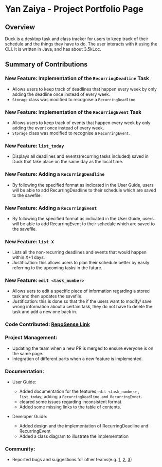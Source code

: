 # Yan Zaiya - Project Portfolio Page

## Overview

Duck is a desktop task and class tracker for users to keep track of their schedule and the things they have to do. The user interacts with it using the CLI. It is written in Java, and has about 3.5kLoc.


## Summary of Contributions

### New Feature: Implementation of the `RecurringDeadline` Task
- Allows users to keep track of deadlines that happen every week by only adding the deadline once instead of every week.
- `Storage` class was modified to recognise a `RecurringDeadline`.

### New Feature: Implementation of the `RecurringEvent` Task
- Allows users to keep track of events that happen every week by only adding the event once instead of every week.
- `Storage` class was modified to recognise a `RecurringEvent`.

### New Feature: `list_today`
- Displays all deadlines and events(recurring tasks included) saved in Duck that take place on the same day as the local time.

### New Feature: Adding a `RecurringDeadline`
- By following the specified format as indicated in the User Guide, users will be able to add RecurringDeadline to their schedule which are saved to the savefile.

### New Feature: Adding a `RecurringEvent`
- By following the specified format as indicated in the User Guide, users will be able to add RecurringEvent to their schedule which are saved to the savefile.

### New Feature: `list X`
- Lists all the non-recurring deadlines and events that would happen within X+1 days. 
- Justification: this allows users to plan their schedule better by easily referring to the upcoming tasks in the future.

### New Feature: `edit <task_number>`
- Allows uers to edit a specific piece of information regarding a stored task and then updates the savefile.
- Justification: this is done so that the if the users want to modify/ save wrong information about a certain task, they do not have to delete the task and add a new one back in. 

### Code Contributed: [RepoSense Link](https://nus-cs2113-ay2223s2.github.io/tp-dashboard/?search=T11&sort=groupTitle&sortWithin=title&timeframe=commit&mergegroup=&groupSelect=groupByRepos&breakdown=true&checkedFileTypes=docs~functional-code~test-code~other&since=2023-02-17&tabOpen=true&tabType=authorship&tabAuthor=skyanzy&tabRepo=AY2223S2-CS2113-T11-1%2Ftp%5Bmaster%5D&authorshipIsMergeGroup=false&authorshipFileTypes=docs~functional-code&authorshipIsBinaryFileTypeChecked=false&authorshipIsIgnoredFilesChecked=false)

### Project Management:
- Updating the team when a new PR is merged to ensure everyone is on the same page.
- Integration of different parts when a new feature is implemented.

### Documentation:
- User Guide:
  - Added documentation for the features `edit <task_number>` , `list_today`, adding a `RecurringDeadline and RecurringEvnet`.
  - cleared some issues regarding inconsistent format.
  - Added some missing links to the table of contents.
  
- Developer Guide:
  - Added design and the implementation of RecurringDeadline and RecurringEvent
  - Added a class diagram to illustrate the implementation

### Community:
- Reported bugs and suggestions for other teams(e.g. [1](https://github.com/skyanzy/ped/issues/5), [2](https://github.com/skyanzy/ped/issues/2), [3](https://github.com/skyanzy/ped/issues/1))
